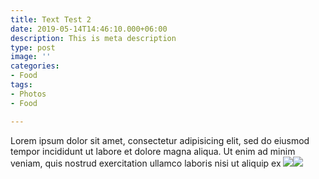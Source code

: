 ```yaml
---
title: Text Test 2
date: 2019-05-14T14:46:10.000+06:00
description: This is meta description
type: post
image: ''
categories:
- Food
tags:
- Photos
- Food

---
```

Lorem ipsum dolor sit amet, consectetur adipisicing elit, sed do eiusmod tempor incididunt ut labore et
dolore magna aliqua. Ut enim ad minim veniam, quis nostrud exercitation ullamco laboris nisi ut aliquip ex
![](/images/post-img.jpg)![](/images/masonary-post/post-9.jpg)